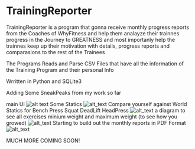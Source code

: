 # TrainingReporter

TrainingReporter is a program that gonna receive monthly progress reports from the Coaches of WhyFitness and help them analayze their trainnes progress in the Journey to GREATNESS
and most importanly help the trainnes keep up their motivation with details,  progress reports and comparasions to the rest of the Trainees

The Programs Reads and Parse CSV Files that have all the information of the Training Program and their personal Info 

Wrritten in Python and SQLite3

Adding Some SneakPeaks from my work so far 

main UI
![alt text](https://i.imgur.com/ZCpGeQ9.png)
Some Statics 
![alt_text](https://i.imgur.com/xx5420T.png)
Compare yourself against World Statics for Bench Press Squat DeadLift HeadPress
![alt_text](https://i.imgur.com/sGyYnh8.png)
a diagram to see all exercises minium weight and maximum weight (to see how you growed)
![alt_text](https://i.imgur.com/ca6muMa.png)
Starting to build out the monthly reports in PDF Format
![alt_text](https://i.imgur.com/4cole6z.png)


MUCH MORE COMING SOON!
